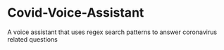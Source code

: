 # Covid-Voice-Assistant
A voice assistant that uses regex search patterns to answer coronavirus related questions
